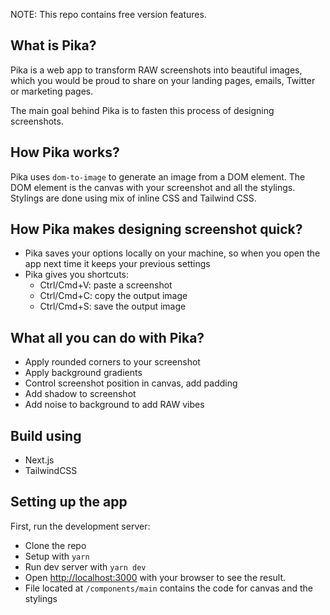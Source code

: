 NOTE: This repo contains free version features.

## What is Pika?

Pika is a web app to transform RAW screenshots 
into beautiful images, which you would be proud to share
on your landing pages, emails, Twitter or marketing pages.

The main goal behind Pika is to fasten this process
of designing screenshots.

## How Pika works?

Pika uses `dom-to-image` to generate an image from
a DOM element. The DOM element is the canvas 
with your screenshot and all the stylings.
Stylings are done using mix of inline CSS and Tailwind CSS.

## How Pika makes designing screenshot quick?

- Pika saves your options locally on your machine, so when you open the app next time it keeps your previous settings
- Pika gives you shortcuts: 
  - Ctrl/Cmd+V: paste a screenshot
  - Ctrl/Cmd+C: copy the output image
  - Ctrl/Cmd+S: save the output image

## What all you can do with Pika?

- Apply rounded corners to your screenshot
- Apply background gradients
- Control screenshot position in canvas, add padding
- Add shadow to screenshot
- Add noise to background to add RAW vibes

## Build using

- Next.js
- TailwindCSS

## Setting up the app

First, run the development server:

- Clone the repo
- Setup with `yarn`
- Run dev server with `yarn dev`
- Open [http://localhost:3000](http://localhost:3000) with your browser to see the result.
- File located at `/components/main` contains the code for canvas and the stylings
